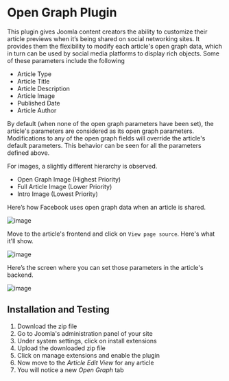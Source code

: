 # Open Graph Plugin
This plugin gives Joomla content creators the ability to customize their article previews when it’s being shared on social networking sites. 
It provides them the flexibility to modify each article's open graph data, which in turn can be used by social media platforms to display rich objects. 
Some of these parameters include the following
- Article Type
- Article Title
- Article Description
- Article Image
- Published Date
- Article Author

By default (when none of the open graph parameters have been set), the article's parameters are considered as its open graph parameters.
Modifications to any of the open graph fields will override the article's default parameters.
This behavior can be seen for all the parameters defined above.

For images, a slightly different hierarchy is observed. 
- Open Graph Image (Highest Priority)
- Full Article Image (Lower Priority)
- Intro Image (Lowest Priority)

Here’s how Facebook uses open graph data when an article is shared.

![image](https://user-images.githubusercontent.com/84401192/188490348-88efa252-03ed-49fa-a4f2-dcd0d6c6903f.png)

Move to the article's frontend and click on ```View page source```. Here's what it'll show.

![image](https://user-images.githubusercontent.com/84401192/188488668-9969b6d4-8c29-453b-a489-ac558db7a9d5.png)

Here’s the screen where you can set those parameters in the article's backend.

![image](https://user-images.githubusercontent.com/84401192/188490158-a5ad392a-d83c-499a-b023-2bf10c3f69c1.png)


## Installation and Testing
<ol>
  <li> Download the zip file </li>
  <li> Go to Joomla's administration panel of your site </li>
  <li> Under system settings, click on install extensions </li>
  <li> Upload the downloaded zip file </li>
  <li> Click on manage extensions and enable the plugin</li>
  <li> Now move to the <i>Article Edit View</i> for any article</li>
  <li> You will notice a new <i>Open Graph</i> tab</li>
</ol>
